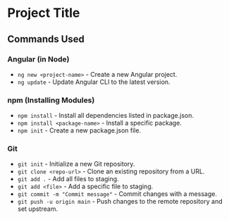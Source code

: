 # Project Title

## Commands Used

### Angular (in Node)
- `ng new <project-name>` - Create a new Angular project.
- `ng update` - Update Angular CLI to the latest version.

### npm (Installing Modules)
- `npm install` - Install all dependencies listed in package.json.
- `npm install <package-name>` - Install a specific package.
- `npm init` - Create a new package.json file.

### Git
- `git init` - Initialize a new Git repository.
- `git clone <repo-url>` - Clone an existing repository from a URL.
- `git add .` - Add all files to staging.
- `git add <file>` - Add a specific file to staging.
- `git commit -m "Commit message"` - Commit changes with a message.
- `git push -u origin main` - Push changes to the remote repository and set upstream.


